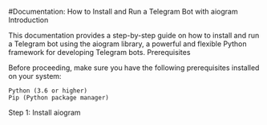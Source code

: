 #Documentation: How to Install and Run a Telegram Bot with aiogram
Introduction

This documentation provides a step-by-step guide on how to install and run a Telegram bot using the aiogram library, a powerful and flexible Python framework for developing Telegram bots.
Prerequisites

Before proceeding, make sure you have the following prerequisites installed on your system:

    Python (3.6 or higher)
    Pip (Python package manager)

Step 1: Install aiogram

